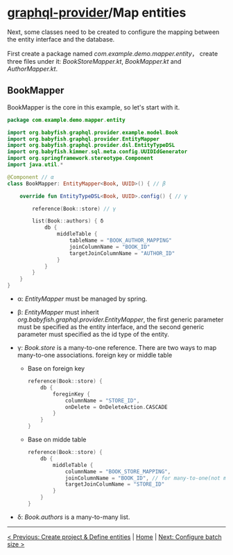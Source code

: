 # [graphql-provider](https://github.com/babyfish-ct/graphql-provider)/Map entities

Next, some classes need to be created to configure the mapping between the entity interface and the database.

First create a package named *com.example.demo.mapper.entity*， create three files under it: *BookStoreMapper.kt*, *BookMapper.kt* and *AuthorMapper.kt*.

## BookMapper

BookMapper is the core in this example, so let's start with it.

```kt
package com.example.demo.mapper.entity

import org.babyfish.graphql.provider.example.model.Book
import org.babyfish.graphql.provider.EntityMapper
import org.babyfish.graphql.provider.dsl.EntityTypeDSL
import org.babyfish.kimmer.sql.meta.config.UUIDIdGenerator
import org.springframework.stereotype.Component
import java.util.*

@Component // α
class BookMapper: EntityMapper<Book, UUID>() { // β

    override fun EntityTypeDSL<Book, UUID>.config() { // γ

        reference(Book::store) // γ

        list(Book::authors) { δ
            db {
                middleTable {
                    tableName = "BOOK_AUTHOR_MAPPING"
                    joinColumnName = "BOOK_ID"
                    targetJoinColumnName = "AUTHOR_ID"
                }
            }
        }
    }
}
```

- α: *EntityMapper* must be managed by spring.

- β: *EntityMapper* must inherit *org.babyfish.graphql.provider.EntityMapper*, the first generic parameter must be specified as the entity interface, and the second generic parameter must specified as the id type of the entity.

- γ: *Book.store* is a many-to-one reference.
    There are two ways to map many-to-one associations. foreign key or middle table
    - Base on foreign key
        ```kt
        reference(Book::store) {
            db {
                foreginKey {
                    columnName = "STORE_ID",
                    onDelete = OnDeleteAction.CASCADE
                }
            }
        }
        ```
    - Base on midde table
        ```kt
        reference(Book::store) {
            db {
                middleTable {
                    columnName = "BOOK_STORE_MAPPING",
                    joinColumnName = "BOOK_ID", // for many-to-one(not many-to-many), this column must be unique
                    targetJoinColumName = "STORE_ID"
                }
            }
        }
        ```
        

- δ: *Book.authors* is a many-to-many list.

---------------
[< Previous: Create project & Define entities](./entities.md) | [Home](https://github.com/babyfish-ct/graphql-provider) | [Next: Configure batch size >](./batch-size.md)
